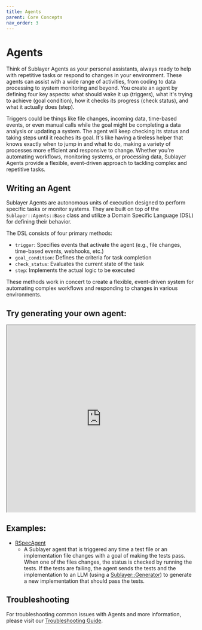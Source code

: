 ```yaml
---
title: Agents
parent: Core Concepts
nav_order: 3
---
```

# Agents

Think of Sublayer Agents as your personal assistants, always ready to help with repetitive tasks or respond to changes in your environment. These agents can assist with a wide range of activities, from coding to data processing to system monitoring and beyond. You create an agent by defining four key aspects: what should wake it up (triggers), what it's trying to achieve (goal condition), how it checks its progress (check status), and what it actually does (step).

Triggers could be things like file changes, incoming data, time-based events, or even manual calls while the goal might be completing a data analysis or updating a system. The agent will keep checking its status and taking steps until it reaches its goal. It's like having a tireless helper that knows exactly when to jump in and what to do, making a variety of processes more efficient and responsive to change. Whether you're automating workflows, monitoring systems, or processing data, Sublayer Agents provide a flexible, event-driven approach to tackling complex and repetitive tasks.

## Writing an Agent

Sublayer Agents are autonomous units of execution designed to perform specific tasks or monitor systems. They are built on top of the `Sublayer::Agents::Base` class and utilize a Domain Specific Language (DSL) for defining their behavior.

The DSL consists of four primary methods:

- `trigger`: Specifies events that activate the agent (e.g., file changes, time-based events, webhooks, etc.)
- `goal_condition`: Defines the criteria for task completion
- `check_status`: Evaluates the current state of the task
- `step`: Implements the actual logic to be executed

These methods work in concert to create a flexible, event-driven system for automating complex workflows and responding to changes in various environments.

## Try generating your own agent:

<iframe src="https://blueprints.sublayer.com/interactive-code-generator/sublayer-agents" width="100%" height="500px"></iframe>

## Examples:

- [RSpecAgent](https://github.com/sublayerapp/sublayer/blob/main/spec/agents/examples/rspec_agent.rb)
  - A Sublayer agent that is triggered any time a test file or an implementation file changes with a goal of making the tests pass. When one of the files changes, the status is checked by running the tests. If the tests are failing, the agent sends the tests and the implementation to an LLM (using a [Sublayer::Generator](/concepts/generators)) to generate a new implementation that should pass the tests.

## Troubleshooting

For troubleshooting common issues with Agents and more information, please visit our [Troubleshooting Guide](../troubleshooting.md).

